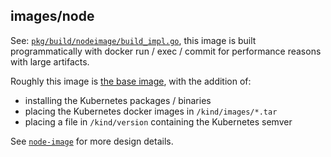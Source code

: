 ## images/node

See: [`pkg/build/nodeimage/build_impl.go`][pkg/build/nodeimage/build_impl.go], this
image is built programmatically with docker run / exec / commit for performance
reasons with large artifacts.

Roughly this image is [the base image](./../base), with the addition of:
 - installing the Kubernetes packages / binaries
 - placing the Kubernetes docker images in `/kind/images/*.tar`
 - placing a file in `/kind/version` containing the Kubernetes semver

See [`node-image`][node-image.md] for more design details.

[pkg/build/nodeimage/build_impl.go]: ./../../pkg/build/nodeimage/build_impl.go
[node-image.md]: https://kind.sigs.k8s.io/docs/design/node-image
